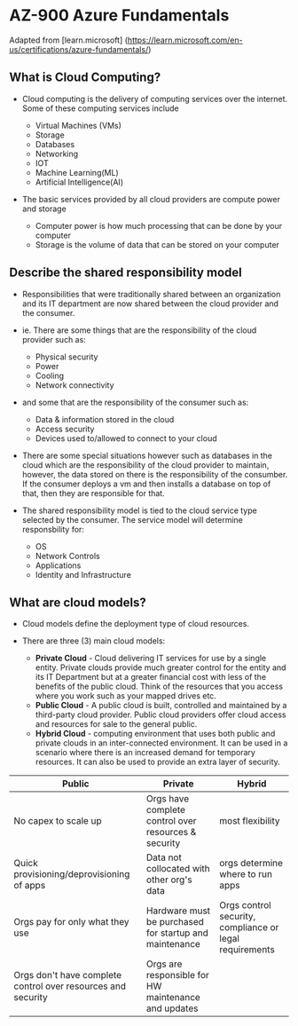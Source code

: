 # AZ-900 Azure Fundamentals

Adapted from [learn.microsoft] (https://learn.microsoft.com/en-us/certifications/azure-fundamentals/)

## What is Cloud Computing?

- Cloud computing is the delivery of computing services over the internet. Some of these computing services include
  - Virtual Machines (VMs)
  - Storage
  - Databases
  - Networking
  - IOT
  - Machine Learning(ML)
  - Artificial Intelligence(AI)

- The basic services provided by all cloud providers are compute power and storage
  - Computer power is how much processing that can be done by your computer
  - Storage is the volume of data that can be stored on your computer

## Describe the shared responsibility model

- Responsibilities that were traditionally shared between an organization and its IT department are now shared between the cloud provider and the consumer.  

- ie. There are some things that are the responsibility of the cloud provider such as:
  - Physical security
  - Power
  - Cooling
  - Network connectivity

- and some that are the responsibility of the consumer such as:
  - Data & information stored in the cloud
  - Access security
  - Devices used to/allowed to connect to your cloud

- There are some special situations however such as databases in the cloud which are the responsibility of the cloud provider to maintain, however, the data stored on there is the responsibility of the consumber. If the consumer deploys a vm and then installs a database on top of that, then they are responsible for that.

- The shared responsibility model is tied to the cloud service type selected by the consumer.  The service model will determine responsbility for:
  - OS
  - Network Controls
  - Applications
  - Identity and Infrastructure

## What are cloud models?

- Cloud models define the deployment type of cloud resources.
- There are three (3) main cloud models:

  - **Private Cloud** - Cloud delivering IT services for use by a single entity. Private clouds provide much greater control for the entity and its IT Department but at a greater financial cost with less of the benefits of the public cloud. Think of the resources that you access where you work such as your mapped drives etc.
  - **Public Cloud** - A public cloud is built, controlled and maintained by a third-party cloud provider.  Public cloud providers offer cloud access and resources for sale to the general public.
  - **Hybrid Cloud** - computing environment that uses both public and private clouds in an inter-connected environment.  It can be used in a scenario where there is an increased demand for temporary resources.  It can also be used to provide an extra layer of security.

| Public | Private | Hybrid |
| ------ | ------- | ------ |
| No capex to scale up | Orgs have complete control over resources & security | most flexibility |
|Quick provisioning/deprovisioning of apps | Data not collocated with other org's data | orgs determine where to run apps |
| Orgs pay for only what they use | Hardware must be purchased for startup and maintenance | Orgs control security, compliance or legal requirements |
| Orgs don't have complete control over resources and security | Orgs are responsible for HW maintenance and updates |
